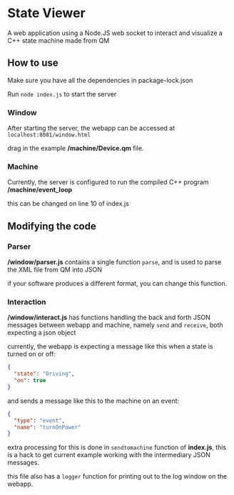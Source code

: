 # State Viewer

A web application using a Node.JS web socket to interact and visualize a C++ state machine made from QM

## How to use

Make sure you have all the dependencies in package-lock.json

Run `node index.js` to start the server

### Window

After starting the server, the webapp can be accessed at `localhost:8081/window.html`

drag in the example **/machine/Device.qm** file.

### Machine

Currently, the server is configured to run the compiled C++ program **/machine/event_loop**

this can be changed on line 10 of index.js

## Modifying the code

### Parser

**/window/parser.js** contains a single function `parse`, and is used to parse the XML file from QM into JSON

if your software produces a different format, you can change this function.

### Interaction

**/window/interact.js** has functions handling the back and forth JSON messages between webapp and machine, namely `send` and `receive`, both expecting a json object

currently, the webapp is expecting a message like this when a state is turned on or off:

```json
{
  "state": "Driving",
  "on": true
}
```

and sends a message like this to the machine on an event:

```json
{
  "type": "event",
  "name": "turnOnPower"
}
```

extra processing for this is done in `sendtomachine` function of **index.js**, this is a hack to get current example working with the intermediary JSON messages.

this file also has a `logger` function for printing out to the log window on the webapp.
